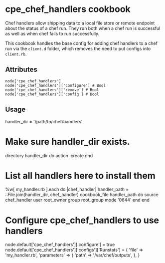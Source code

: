 cpe_chef_handlers cookbook
====================
Chef handlers allow shipping data to a local file store or remote endpoint about the status of a chef run. They run both when a chef run is successful as well as when chef fails to run successfully.

This cookbook handles the base config for adding chef handlers to a chef run via the `client.d` folder, which removes the need to put configs into `client.rb`.

Attributes
----------
```
node['cpe_chef_handlers']
node['cpe_chef_handlers']['configure'] # Bool
node['cpe_chef_handlers']['remove'] # Bool
node['cpe_chef_handlers']['config'] # Bool
```

Usage
----

handler_dir = '/path/to/chef/handlers'

# Make sure handler_dir exists.
directory handler_dir do
  action :create
end
# List all handlers here to install them
%w[
  my_handler.rb
].each do |chef_handler|
  handler_path = ::File.join(handler_dir, chef_handler)
  cookbook_file handler_path do
    source chef_handler
    user root_owner
    group root_group
    mode '0644'
  end
end

# Configure cpe_chef_handlers to use handlers
node.default['cpe_chef_handlers']['configure'] = true
node.default['cpe_chef_handlers']['configs']['Runstats'] = {
  'file' => 'my_handler.rb',
  'parameters' => {
    'path' => '/var/chef/outputs',
  },
}
